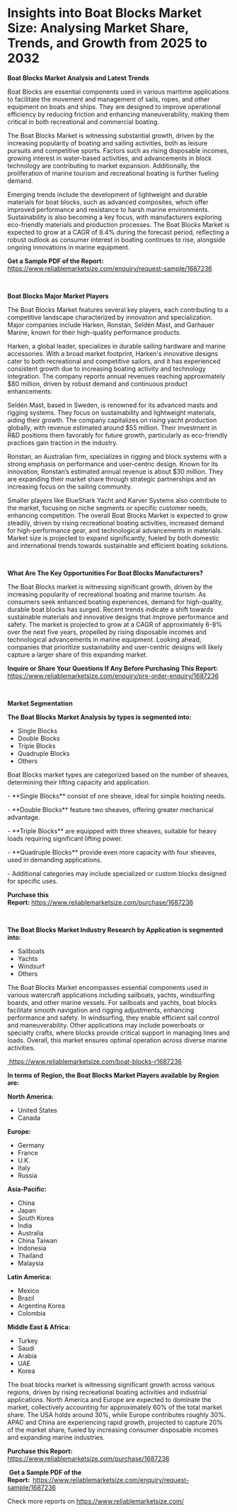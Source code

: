 <p><h1>Insights into Boat Blocks Market Size: Analysing Market Share, Trends, and Growth from 2025 to 2032</h1></p><p><strong>Boat Blocks Market Analysis and Latest Trends</strong></p>
<p><p>Boat Blocks are essential components used in various maritime applications to facilitate the movement and management of sails, ropes, and other equipment on boats and ships. They are designed to improve operational efficiency by reducing friction and enhancing maneuverability, making them critical in both recreational and commercial boating.</p><p>The Boat Blocks Market is witnessing substantial growth, driven by the increasing popularity of boating and sailing activities, both as leisure pursuits and competitive sports. Factors such as rising disposable incomes, growing interest in water-based activities, and advancements in block technology are contributing to market expansion. Additionally, the proliferation of marine tourism and recreational boating is further fueling demand.</p><p>Emerging trends include the development of lightweight and durable materials for boat blocks, such as advanced composites, which offer improved performance and resistance to harsh marine environments. Sustainability is also becoming a key focus, with manufacturers exploring eco-friendly materials and production processes. The Boat Blocks Market is expected to grow at a CAGR of 8.4% during the forecast period, reflecting a robust outlook as consumer interest in boating continues to rise, alongside ongoing innovations in marine equipment.</p></p>
<p><strong>Get a Sample PDF of the Report:&nbsp;</strong> <a href="https://www.reliablemarketsize.com/enquiry/request-sample/1687236?utm_campaign=3345&utm_medium=2&utm_source=Github&utm_content=ia&utm_term=26032025&utm_id=boat-blocks">https://www.reliablemarketsize.com/enquiry/request-sample/1687236</a></p>
<p>&nbsp;</p>
<p><strong>Boat Blocks Major Market Players</strong></p>
<p><p>The Boat Blocks Market features several key players, each contributing to a competitive landscape characterized by innovation and specialization. Major companies include Harken, Ronstan, Seldén Mast, and Garhauer Marine, known for their high-quality performance products.</p><p>Harken, a global leader, specializes in durable sailing hardware and marine accessories. With a broad market footprint, Harken's innovative designs cater to both recreational and competitive sailors, and it has experienced consistent growth due to increasing boating activity and technology integration. The company reports annual revenues reaching approximately $80 million, driven by robust demand and continuous product enhancements.</p><p>Seldén Mast, based in Sweden, is renowned for its advanced masts and rigging systems. They focus on sustainability and lightweight materials, aiding their growth. The company capitalizes on rising yacht production globally, with revenue estimated around $55 million. Their investment in R&D positions them favorably for future growth, particularly as eco-friendly practices gain traction in the industry.</p><p>Ronstan, an Australian firm, specializes in rigging and block systems with a strong emphasis on performance and user-centric design. Known for its innovation, Ronstan’s estimated annual revenue is about $30 million. They are expanding their market share through strategic partnerships and an increasing focus on the sailing community.</p><p>Smaller players like BlueShark Yacht and Karver Systems also contribute to the market, focusing on niche segments or specific customer needs, enhancing competition. The overall Boat Blocks Market is expected to grow steadily, driven by rising recreational boating activities, increased demand for high-performance gear, and technological advancements in materials. Market size is projected to expand significantly, fueled by both domestic and international trends towards sustainable and efficient boating solutions.</p></p>
<p>&nbsp;</p>
<p><strong>What Are The Key Opportunities For Boat Blocks Manufacturers?</strong></p>
<p><p>The Boat Blocks market is witnessing significant growth, driven by the increasing popularity of recreational boating and marine tourism. As consumers seek enhanced boating experiences, demand for high-quality, durable boat blocks has surged. Recent trends indicate a shift towards sustainable materials and innovative designs that improve performance and safety. The market is projected to grow at a CAGR of approximately 6-8% over the next five years, propelled by rising disposable incomes and technological advancements in marine equipment. Looking ahead, companies that prioritize sustainability and user-centric designs will likely capture a larger share of this expanding market.</p></p>
<p><strong>Inquire or Share Your Questions If Any Before Purchasing This Report:</strong> <a href="https://www.reliablemarketsize.com/enquiry/pre-order-enquiry/1687236?utm_campaign=3345&utm_medium=2&utm_source=Github&utm_content=ia&utm_term=26032025&utm_id=boat-blocks">https://www.reliablemarketsize.com/enquiry/pre-order-enquiry/1687236</a></p>
<p>&nbsp;</p>
<p><strong>Market Segmentation</strong></p>
<p><strong>The Boat Blocks Market Analysis by types is segmented into:</strong></p>
<p><ul><li>Single Blocks</li><li>Double Blocks</li><li>Triple Blocks</li><li>Quadruple Blocks</li><li>Others</li></ul></p>
<p><p>Boat Blocks market types are categorized based on the number of sheaves, determining their lifting capacity and application. </p><p>- **Single Blocks** consist of one sheave, ideal for simple hoisting needs.</p><p>- **Double Blocks** feature two sheaves, offering greater mechanical advantage.</p><p>- **Triple Blocks** are equipped with three sheaves, suitable for heavy loads requiring significant lifting power.</p><p>- **Quadruple Blocks** provide even more capacity with four sheaves, used in demanding applications. </p><p>- Additional categories may include specialized or custom blocks designed for specific uses.</p></p>
<p><strong>Purchase this Report:&nbsp;</strong><a href="https://www.reliablemarketsize.com/purchase/1687236?utm_campaign=3345&utm_medium=2&utm_source=Github&utm_content=ia&utm_term=26032025&utm_id=boat-blocks">https://www.reliablemarketsize.com/purchase/1687236</a></p>
<p>&nbsp;</p>
<p><strong>The Boat Blocks Market Industry Research by Application is segmented into:</strong></p>
<p><ul><li>Sailboats</li><li>Yachts</li><li>Windsurf</li><li>Others</li></ul></p>
<p><p>The Boat Blocks Market encompasses essential components used in various watercraft applications including sailboats, yachts, windsurfing boards, and other marine vessels. For sailboats and yachts, boat blocks facilitate smooth navigation and rigging adjustments, enhancing performance and safety. In windsurfing, they enable efficient sail control and maneuverability. Other applications may include powerboats or specialty crafts, where blocks provide critical support in managing lines and loads. Overall, this market ensures optimal operation across diverse marine activities.</p></p>
<p><a href="https://www.reliablemarketsize.com/boat-blocks-r1687236?utm_campaign=3345&utm_medium=2&utm_source=Github&utm_content=ia&utm_term=26032025&utm_id=boat-blocks">&nbsp;https://www.reliablemarketsize.com/boat-blocks-r1687236</a></p>
<p><strong>In terms of Region, the Boat Blocks Market Players available by Region are:</strong></p>
<p>
    <p> <strong> North America: </strong>
        <ul>
            <li>United States</li>
            <li>Canada</li>
        </ul>
        </p> 
    <p> <strong> Europe: </strong>
        <ul>
            <li>Germany</li>
            <li>France</li>
            <li>U.K.</li>
            <li>Italy</li>
            <li>Russia</li>
        </ul>
        </p> 
    <p> <strong> Asia-Pacific: </strong>
        <ul>
            <li>China</li>
            <li>Japan</li>
            <li>South Korea</li>
            <li>India</li>
            <li>Australia</li>
            <li>China Taiwan</li>
            <li>Indonesia</li>
            <li>Thailand</li>
            <li>Malaysia</li>
        </ul>
        </p> 
    <p> <strong> Latin America: </strong>
        <ul>
            <li>Mexico</li>
            <li>Brazil</li>
            <li>Argentina Korea</li>
            <li>Colombia</li>
        </ul>
        </p> 
    <p> <strong> Middle East & Africa: </strong>
        <ul>
            <li>Turkey</li>
            <li>Saudi</li>
            <li>Arabia</li>
            <li>UAE</li>
            <li>Korea</li>
        </ul>
    </p>
    </p>
<p><p>The boat blocks market is witnessing significant growth across various regions, driven by rising recreational boating activities and industrial applications. North America and Europe are expected to dominate the market, collectively accounting for approximately 60% of the total market share. The USA holds around 30%, while Europe contributes roughly 30%. APAC and China are experiencing rapid growth, projected to capture 20% of the market share, fueled by increasing consumer disposable incomes and expanding marine industries.</p></p>
<p><strong>Purchase this Report: </strong><a href="https://www.reliablemarketsize.com/purchase/1687236?utm_campaign=3345&utm_medium=2&utm_source=Github&utm_content=ia&utm_term=26032025&utm_id=boat-blocks">https://www.reliablemarketsize.com/purchase/1687236</a></p>
<p>&nbsp;<strong>Get a Sample PDF of the Report:&nbsp;&nbsp;</strong><a href="https://www.reliablemarketsize.com/enquiry/request-sample/1687236?utm_campaign=3345&utm_medium=2&utm_source=Github&utm_content=ia&utm_term=26032025&utm_id=boat-blocks">https://www.reliablemarketsize.com/enquiry/request-sample/1687236</a></p>
<p><strong></strong></p>
<p>Check more reports on <a href="https://www.reliablemarketsize.com/?utm_campaign=3345&utm_medium=2&utm_source=Github&utm_content=ia&utm_term=26032025&utm_id=boat-blocks">https://www.reliablemarketsize.com/</a></p>